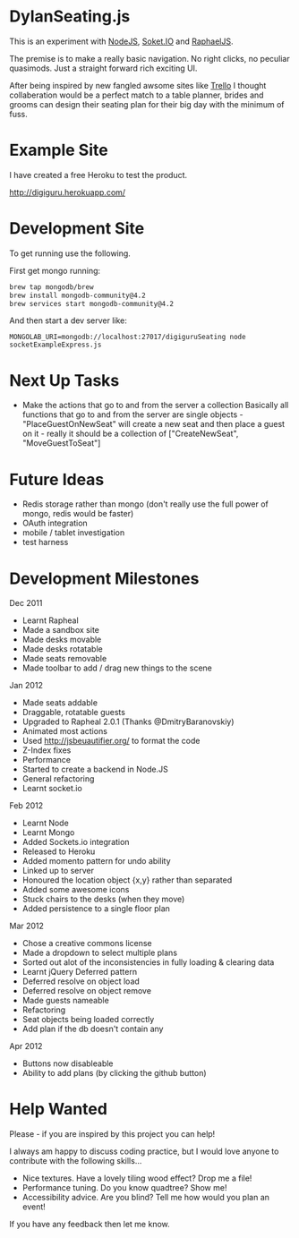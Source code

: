 DylanSeating.js
===============

This is an experiment with [NodeJS](http://nodejs.org/), [Soket.IO](http://socket.io/) and [RaphaelJS](http://raphaeljs.com/).

The premise is to make a really basic navigation. No right clicks, no peculiar quasimods. Just a straight forward rich exciting UI.

After being inspired by new fangled awsome sites like [Trello](http://trello.com) I thought collaberation would be a perfect match to a table planner, brides and grooms can design their seating plan for their big day with the minimum of fuss.

Example Site
============

I have created a free Heroku to test the product. 

http://digiguru.herokuapp.com/


Development Site
================

To get running use the following.

First get mongo running:
```bash
brew tap mongodb/brew
brew install mongodb-community@4.2
brew services start mongodb-community@4.2
```

And then start a dev server like:

```
MONGOLAB_URI=mongodb://localhost:27017/digiguruSeating node socketExampleExpress.js
```

Next Up Tasks
=============

 * Make the actions that go to and from the server a collection
   Basically all functions that go to and from the server are
   single objects - "PlaceGuestOnNewSeat" will create a new
   seat and then place a guest on it - really it should be a
   collection of ["CreateNewSeat", "MoveGuestToSeat"]

Future Ideas
============

 * Redis storage rather than mongo (don't really use the full power of mongo, redis would be faster)
 * OAuth integration
 * mobile / tablet investigation
 * test harness
 
Development Milestones
======================


Dec 2011

 * Learnt Rapheal
 * Made a sandbox site
 * Made desks movable
 * Made desks rotatable
 * Made seats removable
 * Made toolbar to add / drag new things to the scene

Jan 2012

 * Made seats addable
 * Draggable, rotatable guests
 * Upgraded to Rapheal 2.0.1 (Thanks @DmitryBaranovskiy)
 * Animated most actions
 * Used http://jsbeuautifier.org/ to format the code
 * Z-Index fixes
 * Performance
 * Started to create a backend in Node.JS
 * General refactoring
 * Learnt socket.io

Feb 2012

 * Learnt Node
 * Learnt Mongo
 * Added Sockets.io integration
 * Released to Heroku
 * Added momento pattern for undo ability
 * Linked up to server
 * Honoured the location object {x,y} rather than separated
 * Added some awesome icons
 * Stuck chairs to the desks (when they move)
 * Added persistence to a single floor plan

Mar 2012

 * Chose a creative commons license
 * Made a dropdown to select multiple plans
 * Sorted out alot of the inconsistencies in fully loading & clearing data
 * Learnt jQuery Deferred pattern
 * Deferred resolve on object load
 * Deferred resolve on object remove
 * Made guests nameable
 * Refactoring
 * Seat objects being loaded correctly
 * Add plan if the db doesn't contain any
 
Apr 2012
 
 * Buttons now disableable
 * Ability to add plans (by clicking the github button)
 

Help Wanted
===========

Please - if you are inspired by this project you can help!

I always am happy to discuss coding practice, but I would love anyone to contribute with the following skills...

 * Nice textures. Have a lovely tiling wood effect? Drop me a file!
 * Performance tuning. Do you know quadtree? Show me!
 * Accessibility advice. Are you blind? Tell me how would you plan an event!

If you have any feedback then let me know.


